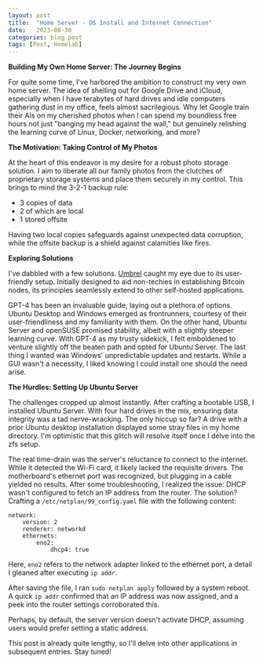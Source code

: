 ```yaml
---
layout: post
title:  "Home Server - OS Install and Internet Connection"
date:   2023-08-30
categories: blog post
tags: [Post, Homelab]
---
```

**Building My Own Home Server: The Journey Begins**

For quite some time, I've harbored the ambition to construct my very own home server. The idea of shelling out for Google Drive and iCloud, especially when I have terabytes of hard drives and idle computers gathering dust in my office, feels almost sacrilegious. Why let Google train their AIs on my cherished photos when I can spend my boundless free hours not just "banging my head against the wall," but genuinely relishing the learning curve of Linux, Docker, networking, and more?

**The Motivation: Taking Control of My Photos**

At the heart of this endeavor is my desire for a robust photo storage solution. I aim to liberate all our family photos from the clutches of proprietary storage systems and place them securely in my control. This brings to mind the 3-2-1 backup rule:
- 3 copies of data
- 2 of which are local
- 1 stored offsite

Having two local copies safeguards against unexpected data corruption, while the offsite backup is a shield against calamities like fires.

<!--more-->

**Exploring Solutions**

I've dabbled with a few solutions. [Umbrel](www.getumbrel.com) caught my eye due to its user-friendly setup. Initially designed to aid non-techies in establishing Bitcoin nodes, its principles seamlessly extend to other self-hosted applications.

GPT-4 has been an invaluable guide, laying out a plethora of options. Ubuntu Desktop and Windows emerged as frontrunners, courtesy of their user-friendliness and my familiarity with them. On the other hand, Ubuntu Server and openSUSE promised stability, albeit with a slightly steeper learning curve. With GPT-4 as my trusty sidekick, I felt emboldened to venture slightly off the beaten path and opted for Ubuntu Server. The last thing I wanted was Windows' unpredictable updates and restarts. While a GUI wasn't a necessity, I liked knowing I could install one should the need arise.

**The Hurdles: Setting Up Ubuntu Server**

The challenges cropped up almost instantly. After crafting a bootable USB, I installed Ubuntu Server. With four hard drives in the mix, ensuring data integrity was a tad nerve-wracking. The only hiccup so far? A drive with a prior Ubuntu desktop installation displayed some stray files in my home directory. I'm optimistic that this glitch will resolve itself once I delve into the zfs setup.

The real time-drain was the server's reluctance to connect to the internet. While it detected the Wi-Fi card, it likely lacked the requisite drivers. The motherboard's ethernet port was recognized, but plugging in a cable yielded no results. After some troubleshooting, I realized the issue: DHCP wasn't configured to fetch an IP address from the router. The solution? Crafting a `/etc/netplan/99_config.yaml` file with the following content:

```
network:
    version: 2
    renderer: networkd
    ethernets:
        eno2:
            dhcp4: true
```

Here, `eno2` refers to the network adapter linked to the ethernet port, a detail I gleaned after executing `ip addr`.

After saving the file, I ran `sudo netplan apply` followed by a system reboot. A quick `ip addr` confirmed that an IP address was now assigned, and a peek into the router settings corroborated this.

Perhaps, by default, the server version doesn't activate DHCP, assuming users would prefer setting a static address.

This post is already quite lengthy, so I'll delve into other applications in subsequent entries. Stay tuned!